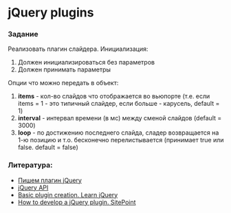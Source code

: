 # jQuery plugins

### Задание

Реализовать плагин слайдера.
Инициализация:
1. Должен инициализироваться без параметров
2. Должен принимать параметры

Опции что можно передать в объект:

1. **items** - кол-во слайдов что отображается во вьюпорте (т.е. если items = 1 - это типичный слайдер, если больше - карусель, default = 1)
2. **interval** - интервал времени (в мс) между сменой слайдов (default = 3000)
3. **loop** - по достижению последнего слайда, сладер возвращается на 1-ю позицию и т.о. бесконечно перелистывается (принимает true или false. default = false)

### Литература:
- [Пишем плагин jQuery](https://habrahabr.ru/post/158235/)
- [jQuery API](http://api.jquery.com/)
- [Basic plugin creation. Learn jQuery](https://learn.jquery.com/plugins/basic-plugin-creation/)
- [How to develop a jQuery plugin. SitePoint](https://www.sitepoint.com/how-to-develop-a-jquery-plugin/)
